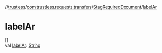 //[trustless](../../../index.md)/[com.trustless.requests.transfers](../index.md)/[StagRequiredDocument](index.md)/[labelAr](label-ar.md)

# labelAr

[]\
val [labelAr](label-ar.md): [String](https://kotlinlang.org/api/latest/jvm/stdlib/kotlin/-string/index.html)
